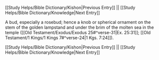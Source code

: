 [[Study Helps/Bible Dictionary/Kishon|Previous Entry]]  ||  [[Study Helps/Bible Dictionary/Knowledge|Next Entry]]

 A bud, especially a rosebud; hence a knob or spherical ornament on the stem of the golden lampstand and under the brim of the molten sea in the temple ([[Old Testament/Exodus/Exodus 25#^verse-31|Ex. 25:31]]; [[Old Testament/1 Kings/1 Kings 7#^verse-24|1 Kgs. 7:24]]).

[[Study Helps/Bible Dictionary/Kishon|Previous Entry]]  ||  [[Study Helps/Bible Dictionary/Knowledge|Next Entry]]
